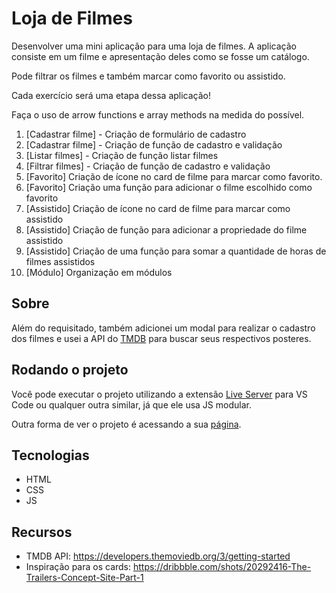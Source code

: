 # Loja de Filmes
Desenvolver uma mini aplicação para uma loja de filmes. A aplicação consiste em um filme e apresentação deles como se fosse um catálogo.

Pode filtrar os filmes e também marcar como favorito ou assistido.

Cada exercício será uma etapa dessa aplicação!

Faça o uso de arrow functions e array methods na medida do possível.

1. [Cadastrar filme] - Criação de formulário de cadastro
2. [Cadastrar filme] - Criação de função de cadastro e validação
3. [Listar filmes] - Criação de função listar filmes
4. [Filtrar filmes] - Criação de função de cadastro e validação
5. [Favorito] Criação de ícone no card de filme para marcar como favorito.
6. [Favorito] Criação uma função para adicionar o filme escolhido como favorito
7. [Assistido] Criação de ícone no card de filme para marcar como assistido
8. [Assistido] Criação de função para adicionar a propriedade do filme assistido
9. [Assistido] Criação de uma função para somar a quantidade de horas de filmes assistidos
10. [Módulo] Organização em módulos

## Sobre

Além do requisitado, também adicionei um modal para realizar o cadastro dos filmes e usei a API do [TMDB](https://www.themoviedb.org/) para buscar seus respectivos posteres.

## Rodando o projeto

Você pode executar o projeto utilizando a extensão [Live Server](https://marketplace.visualstudio.com/items?itemName=ritwickdey.LiveServer)  para VS Code ou qualquer outra similar, já que ele usa JS modular.

Outra forma de ver o projeto é acessando a sua [página](https://inb4iba.github.io/fmt-movie-store/).

## Tecnologias

* HTML
* CSS
* JS

## Recursos

* TMDB API: https://developers.themoviedb.org/3/getting-started
* Inspiração para os cards: https://dribbble.com/shots/20292416-The-Trailers-Concept-Site-Part-1